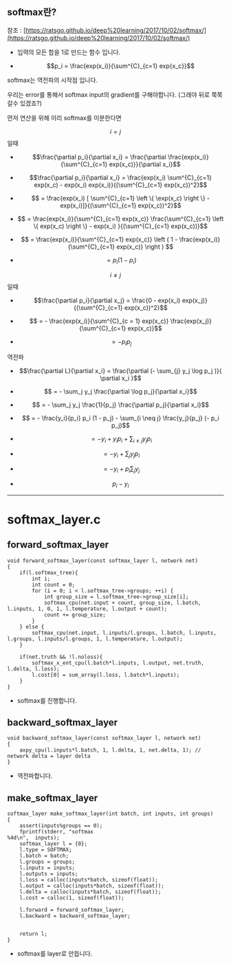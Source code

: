 ## softmax란?

참조 : [https://ratsgo.github.io/deep%20learning/2017/10/02/softmax/](https://ratsgo.github.io/deep%20learning/2017/10/02/softmax/)

- 입력의 모든 합을 1로 만드는 함수 입니다.

- $$p_i = \frac{exp(x_i)}{\sum^{C}_{c=1} exp{x_c}}$$

softmax는 역전파의 시작점 입니다.

우리는 error를 통해서 softmax input의 gradient를 구해야합니다. (그래야 뒤로 쭉쭉 갈수 있겠죠?)

먼저 연산을 위해 미리 softmax를 미분한다면

$$i = j$$ 일때

- $$\frac{\partial p_i}{\partial x_i} = \frac{\partial \frac{exp(x_i)}{\sum^{C}_{c=1} exp(x_c)}}{\partial x_i}$$

- $$\frac{\partial p_i}{\partial x_i} = \frac{exp(x_i) \sum^{C}_{c=1} exp(x_c) - exp(x_i) exp(x_i)}{(\sum^{C}_{c=1} exp(x_c))^2}$$

- $$ = \frac{exp(x_i) [ \sum^{C}_{c=1} \left \{ \exp(x_c) \right \} - exp(x_i)]}{(\sum^{C}_{c=1} exp(x_c))^2}$$

- $$ = \frac{exp(x_i)}{\sum^{C}_{c=1} exp(x_c)} \frac{\sum^{C}_{c=1} \left \{ exp(x_c) \right \} - exp(x_i) }{(\sum^{C}_{c=1} exp(x_c))}$$

- $$ = \frac{exp(x_i)}{\sum^{C}_{c=1} exp(x_c)} \left ( 1 - \frac{exp(x_i)}{\sum^{C}_{c=1} exp(x_c)} \right ) $$

- $$ = p_i (1 - p_i)$$

$$i \neq j$$ 일때

- $$\frac{\partial p_i}{\partial x_j} = \frac{0 - exp(x_i) exp(x_j)}{(\sum^{C}_{c=1} exp(x_c))^2}$$

- $$ = - \frac{exp(x_i)}{\sum^{C}_{c = 1} exp(x_c)} \frac{exp(x_j)}{\sum^{C}_{c=1} exp(x_c)}$$

- $$ = - p_i p_j$$

역전파

- $$\frac{\partial L}{\partial x_i} = \frac{\partial (- \sum_{j} y_j \log p_j )}{ \partial x_i }$$

- $$ = - \sum_j y_j \frac{\partial \log p_j}{\partial x_i}$$

- $$ = - \sum_j y_j \frac{1}{p_j} \frac{\partial p_j}{\partial x_i}$$

- $$ = - \frac{y_i}{p_i} p_i (1 - p_j) - \sum_{i \neq j} \frac{y_j}{p_j} (- p_i p_j)$$

- $$ = - y_i + y_i p_i + \sum_{i \neq j} y_j p_i$$

- $$ = - y_i + \sum_j y_j p_i$$

- $$ = - y_i + p_i \sum_j y_j$$

- $$p_i - y_i$$

---

# softmax_layer.c

## forward_softmax_layer

```
void forward_softmax_layer(const softmax_layer l, network net)
{
    if(l.softmax_tree){
        int i;
        int count = 0;
        for (i = 0; i < l.softmax_tree->groups; ++i) {
            int group_size = l.softmax_tree->group_size[i];
            softmax_cpu(net.input + count, group_size, l.batch, l.inputs, 1, 0, 1, l.temperature, l.output + count);
            count += group_size;
        }
    } else {
        softmax_cpu(net.input, l.inputs/l.groups, l.batch, l.inputs, l.groups, l.inputs/l.groups, 1, l.temperature, l.output);
    }

    if(net.truth && !l.noloss){
        softmax_x_ent_cpu(l.batch*l.inputs, l.output, net.truth, l.delta, l.loss);
        l.cost[0] = sum_array(l.loss, l.batch*l.inputs);
    }
}
```

- softmax를 진행합니다.

## backward_softmax_layer

```
void backward_softmax_layer(const softmax_layer l, network net)
{
    axpy_cpu(l.inputs*l.batch, 1, l.delta, 1, net.delta, 1); // network delta = layer delta
}
```

- 역전파합니다.

## make_softmax_layer

```
softmax_layer make_softmax_layer(int batch, int inputs, int groups)
{
    assert(inputs%groups == 0);
    fprintf(stderr, "softmax                                        %4d\n",  inputs);
    softmax_layer l = {0};
    l.type = SOFTMAX;
    l.batch = batch;
    l.groups = groups;
    l.inputs = inputs;
    l.outputs = inputs;
    l.loss = calloc(inputs*batch, sizeof(float));
    l.output = calloc(inputs*batch, sizeof(float));
    l.delta = calloc(inputs*batch, sizeof(float));
    l.cost = calloc(1, sizeof(float));

    l.forward = forward_softmax_layer;
    l.backward = backward_softmax_layer;


    return l;
}
```

- softmax를 layer로 만듭니다.
